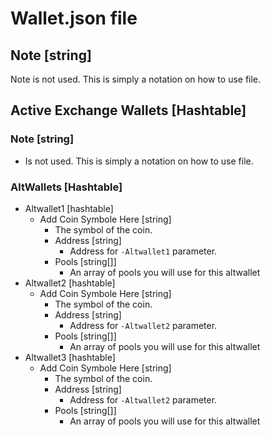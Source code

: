 # Wallet.json file

## Note [string]
  Note is not used. This is simply a notation on how to use file.

## Active Exchange Wallets [Hashtable]

### Note [string]
* Is not used. This is simply a notation on how to use file.

### AltWallets [Hashtable]
* Altwallet1 [hashtable]
  * Add Coin Symbole Here [string]
    * The symbol of the coin.
    * Address [string]
      * Address for ``-Altwallet1`` parameter.
    * Pools [string[]]
      * An array of pools you will use for this altwallet
* Altwallet2 [hashtable]
  * Add Coin Symbole Here [string]
    * The symbol of the coin.
    * Address [string]
      * Address for ``-Altwallet2`` parameter.
    * Pools [string[]]
      * An array of pools you will use for this altwallet
* Altwallet3 [hashtable]
  * Add Coin Symbole Here [string]
    * The symbol of the coin.
    * Address [string]
      * Address for ``-Altwallet2`` parameter.
    * Pools [string[]]
      * An array of pools you will use for this altwallet
